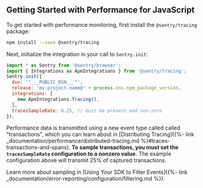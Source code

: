 ## Getting Started with Performance for JavaScript

To get started with performance monitoring, first install the `@sentry/tracing` package:

```bash
npm install --save @sentry/tracing
```

Next, initialize the integration in your call to `Sentry.init`:

```jsx
import * as Sentry from '@sentry/browser';
import { Integrations as ApmIntegrations } from '@sentry/tracing';
Sentry.init({
  dsn: '"___PUBLIC_DSN___"',
  release: 'my-project-name@' + process.env.npm_package_version,
  integrations: [
    new ApmIntegrations.Tracing(),
  ],
  tracesSampleRate: 0.25, // must be present and non-zero
});
```

Performance data is transmitted using a new event type called called "transactions", which you can learn about in [Distributing Tracing]({%- link _documentation/performance/distributed-tracing.md %}#traces-transactions-and-spans). **To sample transactions, you must set the `tracesSampleRate` configuration to a nonzero value.** The example configuration above will transmit 25% of captured transactions.

Learn more about sampling in [Using Your SDK to Filter Events]({%- link _documentation/error-reporting/configuration/filtering.md %}).
